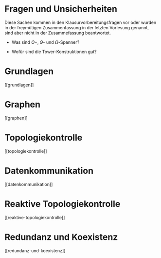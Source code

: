 # Fragen und Unsicherheiten

Diese Sachen kommen in den Klausurvorbereitungsfragen vor oder wurden in der freymütigen Zusammenfassung in der letzten Vorlesung genannt, sind aber nicht in der Zusammefassung beantwortet.

* Was sind $O-$, $\Theta$- und $\Omega$-Spanner?

* Wofür sind die Tower-Konstruktionen gut?

# Grundlagen

[[grundlagen]]

# Graphen

[[graphen]]

# Topologiekontrolle

[[topologiekontrolle]]

# Datenkommunikation

[[datenkommunikation]]

# Reaktive Topologiekontrolle

[[reaktive-topologiekontrolle]]

# Redundanz und Koexistenz

[[redundanz-und-koexistenz]]

